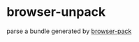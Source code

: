 # browser-unpack

parse a bundle generated by
[browser-pack](https://npmjs.org/package/browser-pack)
